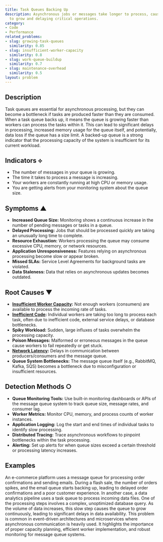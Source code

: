 ```yaml
---
title: Task Queues Backing Up
description: Asynchronous jobs or messages take longer to process, causing queues
  to grow and delaying critical operations.
category:
- Code
- Performance
related_problems:
- slug: growing-task-queues
  similarity: 0.85
- slug: insufficient-worker-capacity
  similarity: 0.8
- slug: work-queue-buildup
  similarity: 0.7
- slug: maintenance-overhead
  similarity: 0.5
layout: problem
---
```


## Description
Task queues are essential for asynchronous processing, but they can become a bottleneck if tasks are produced faster than they are consumed. When a task queue backs up, it means the queue is growing faster than workers can process the tasks within it. This can lead to significant delays in processing, increased memory usage for the queue itself, and potentially, data loss if the queue has a size limit. A backed-up queue is a strong indicator that the processing capacity of the system is insufficient for its current workload.

## Indicators ⟡
- The number of messages in your queue is growing.
- The time it takes to process a message is increasing.
- Your workers are constantly running at high CPU or memory usage.
- You are getting alerts from your monitoring system about the queue size.

## Symptoms ▲

- **Increased Queue Size:** Monitoring shows a continuous increase in the number of pending messages or tasks in a queue.
- **Delayed Processing:** Jobs that should be processed quickly are taking an unusually long time to complete.
- **Resource Exhaustion:** Workers processing the queue may consume excessive CPU, memory, or network resources.
- **Application Unresponsiveness:** Features relying on asynchronous processing become slow or appear broken.
- **Missed SLAs:** Service Level Agreements for background tasks are violated.
- **Data Staleness:** Data that relies on asynchronous updates becomes outdated.

## Root Causes ▼

- **[Insufficient Worker Capacity](insufficient-worker-capacity.md):** Not enough workers (consumers) are available to process the incoming rate of tasks.
- **[Inefficient Code](inefficient-code.md):** Individual workers are taking too long to process each task, often due to inefficient code, external service delays, or database bottlenecks.
- **Spiky Workload:** Sudden, large influxes of tasks overwhelm the processing capacity.
- **Poison Messages:** Malformed or erroneous messages in the queue cause workers to fail repeatedly or get stuck.
- **[Network Latency](network-latency.md):** Delays in communication between producers/consumers and the message queue.
- **Queue System Bottlenecks:** The message queue itself (e.g., RabbitMQ, Kafka, SQS) becomes a bottleneck due to misconfiguration or insufficient resources.

## Detection Methods ○

- **Queue Monitoring Tools:** Use built-in monitoring dashboards or APIs of the message queue system to track queue size, message rates, and consumer lag.
- **Worker Metrics:** Monitor CPU, memory, and process counts of worker instances.
- **Application Logging:** Log the start and end times of individual tasks to identify slow processing.
- **Distributed Tracing:** Trace asynchronous workflows to pinpoint bottlenecks within the task processing.
- **Alerting:** Set up alerts for when queue sizes exceed a certain threshold or processing latency increases.

## Examples
An e-commerce platform uses a message queue for processing order confirmations and sending emails. During a flash sale, the number of orders spikes, and the email queue starts backing up, leading to delayed order confirmations and a poor customer experience. In another case, a data analytics pipeline uses a task queue to process incoming data files. One of the processing steps involves a complex, unoptimized database query. As the volume of data increases, this slow step causes the queue to grow continuously, leading to significant delays in data availability. This problem is common in event-driven architectures and microservices where asynchronous communication is heavily used. It highlights the importance of proper capacity planning, efficient worker implementation, and robust monitoring for message queue systems.